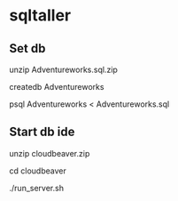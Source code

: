 # sqltaller

## Set db
unzip Adventureworks.sql.zip

createdb Adventureworks

psql Adventureworks < Adventureworks.sql

## Start db ide
unzip cloudbeaver.zip 

cd cloudbeaver

./run_server.sh
